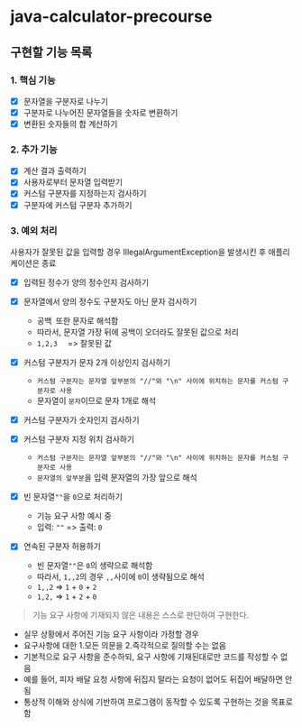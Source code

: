 # java-calculator-precourse

## 구현할 기능 목록

### 1. 핵심 기능
- [x] 문자열을 구분자로 나누기
- [x] 구분자로 나누어진 문자열들을 숫자로 변환하기
- [x] 변환된 숫자들의 합 계산하기

### 2. 추가 기능
- [x] 계산 결과 출력하기
- [x] 사용자로부터 문자열 입력받기
- [x] 커스텀 구분자를 지정하는지 검사하기
- [x] 구분자에 커스텀 구분자 추가하기

### 3. 예외 처리
사용자가 잘못된 값을 입력할 경우 IllegalArgumentException을 발생시킨 후 애플리케이션은 종료

- [x] 입력된 정수가 양의 정수인지 검사하기
- [x] 문자열에서 양의 정수도 구분자도 아닌 문자 검사하기
  - 공백` `또한 문자로 해석함
  - 따라서, 문자열 가장 뒤에 공백이 오더라도 잘못된 값으로 처리
  - `1,2,3  ` => 잘못된 값
- [x] 커스텀 구분자가 문자 2개 이상인지 검사하기
  - `커스텀 구분자는 문자열 앞부분의 "//"와 "\n" 사이에 위치하는 문자를 커스텀 구분자로 사용`
  - 문자열이 `문자`이므로 문자 1개로 해석
- [x] 커스텀 구분자가 숫자인지 검사하기
- [x] 커스텀 구분자 지정 위치 검사하기
  - `커스텀 구분자는 문자열 앞부분의 "//"와 "\n" 사이에 위치하는 문자를 커스텀 구분자로 사용`
  - `문자열의 앞부분`을 입력 문자열의 가장 앞으로 해석

- [x] 빈 문자열`""`을 `0`으로 처리하기
  - 기능 요구 사항 예시 중
  - 입력: `""` => 출력: `0`
- [x] 연속된 구분자 허용하기
  - 빈 문자열`""`은 `0`의 생략으로 해석함
  - 따라서, `1,,2`의 경우 `,,`사이에 `0`이 생략됨으로 해석
  - `1,,2` => `1` + `0` + `2`
  - `1,2,` => `1` + `2` + `0`  



> 기능 요구 사항에 기재되지 않은 내용은 스스로 판단하여 구현한다.

- 실무 상황에서 주어진 기능 요구 사항이라 가정할 경우
- 요구사항에 대한 1.모든 의문을 2.즉각적으로 질의할 수는 없음
- 기본적으로 요구 사항을 준수하되, 요구 사항에 기재된대로만 코드를 작성할 수 없음
- 예를 들어, 피자 배달 요청 사항에 뒤집지 말라는 요청이 없어도 뒤집어 배달하면 안됨
- 통상적 이해와 상식에 기반하여 프로그램이 동작할 수 있도록 구현하는 것을 목표로 함